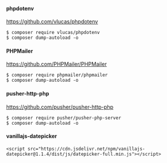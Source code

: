 
#### phpdotenv
https://github.com/vlucas/phpdotenv

    $ composer require vlucas/phpdotenv
    $ composer dump-autoload -o

#### PHPMailer
https://github.com/PHPMailer/PHPMailer

    $ composer require phpmailer/phpmailer
    $ composer dump-autoload -o
    
#### pusher-http-php
https://github.com/pusher/pusher-http-php

    $ composer require pusher/pusher-php-server
    $ composer dump-autoload -o


#### vanillajs-datepicker
    <script src="https://cdn.jsdelivr.net/npm/vanillajs-datepicker@1.1.4/dist/js/datepicker-full.min.js"></script>